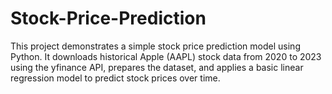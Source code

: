 # Stock-Price-Prediction
This project demonstrates a simple stock price prediction model using Python. It downloads historical Apple (AAPL) stock data from 2020 to 2023 using the yfinance API, prepares the dataset, and applies a basic linear regression model to predict stock prices over time.
